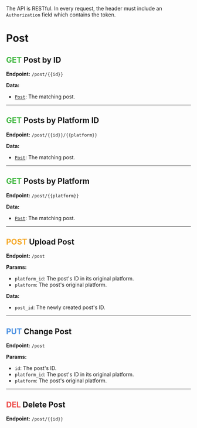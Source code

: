 The API is RESTful. In every request, the header must include an `Authorization` field which contains the token.

# Post

## <span style="color: #3EB63E">GET</span> Post by ID

**Endpoint:** `/post/{{id}}`

**Data:**
+ [`Post`](./model.md): The matching post.

---

## <span style="color: #3EB63E">GET</span> Posts by Platform ID

**Endpoint:** `/post/{{id}}/{{platform}}`

**Data:**
+ [`Post`](./model.md): The matching post.

---

## <span style="color: #3EB63E">GET</span> Posts by Platform

**Endpoint:** `/post/{{platform}}`

**Data:**
+ [`Post`](./model.md): The matching post.

---

## <span style="color: #F5A623">POST</span> Upload Post

**Endpoint:** `/post`

**Params:**
+ `platform_id`: The post's ID in its original platform.
+ `platform`: The post's original platform.

**Data:**
+ `post_id`: The newly created post's ID.

---

## <span style="color: #4A90E2">PUT</span> Change Post

**Endpoint:** `/post`

**Params:**
+ `id`: The post's ID.
+ `platform_id`: The post's ID in its original platform.
+ `platform`: The post's original platform.

---

## <span style="color: #ED4B48">DEL</span> Delete Post

**Endpoint:** `/post/{{id}}`
